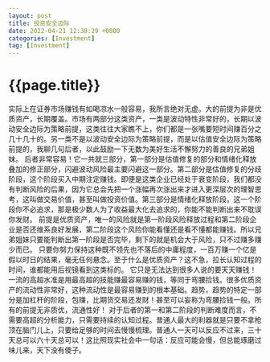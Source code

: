 ```yaml
---
layout: post
title: 投资安全边际
date: 2022-04-21 12:38:29 +0800
categories: [Investment]
tag: [Investment]
---
```


# {{page.title}}

实际上在证券市场赚钱有如喝凉水一般容易，我所言绝对无虚。大的前提为非是优质资产，长期覆盖。市场有两部分这类资产，一类是波动特性非常好的，长期以波动安全边际为策略前提，这类往往大家瞧不上，你们都是一张嘴要短时间赚百分之几十几十的。另一类不是以波动安全边际为策略前提，而是以估值安全边际为策略前提的，我聊几句后者，以此鼓励一下无数为美好生活不懈努力的善良的兄弟姐妹。
后者非常容易！它一共就三部分，第一部分是估值修复的部分和情绪化释放叠加的修正部分，闪避波动风险最主要闪避这一部分。第二部分是估值修复的分歧阶段，这个阶段买入中期注定赚钱。即便是这类企业已经处于衰变阶段，我们都没有判断风险的后果，因为它总会先把一个涨幅再次涨出来才进入更深层次的理智思考，这叫做交易价值，甚至叫做投资价值。第三部分是情绪化释放阶段，这一个阶段你不必追求，那是极少数人为了收益最大化去追求的，你能不能判断出来不耽误你发财。
前提是优质资产，唯一的风险就是第一阶段风险释放过程和第二阶段企业是否还维系良好发展，第二阶段这个风险你能看懂还是看不懂都能赚钱。所以兄弟姐妹只要能判断出第一阶段是否完毕，剩下的就是机会大于风险，只不过赚多赚少而已。
只要你努力保持这种既不领先也不落后的中庸程度，一百万赚一个亿是假以时日的结果，毫无任何悬念。至于什么是优质资产？这不急，拉长认知过程的时间，谁都能用后视镜看到这类标的。
它只是无法达到很多人说的要天天赚钱！一流的高超水准是用最高超的技能赚最容易赚的钱，等同于弯腰捡钱。很多优质资产的流动性非常好，这种流动性是最容易赚到的根本基础。趋势，趋势的特定一部分是加杠杆的阶段，包赚，比期货交易还发财！甚至可以妄称为弯腰捡钱一般。所有的前提无非质优，流通性好！
对于后者的第一和第二阶段的判断难度而言，不需要高超的分析能力，只需要持续的认知过程。普通人最大的利器就是只要不拿枪顶在脑门儿上，只要给足够的时间去慢慢梳理。普通人一天可以反应不过来，三十天总可以六十天总可以！这比照现实社会中一句话：反应可能会慢，但总能琢磨过味儿来，天下没有傻子。